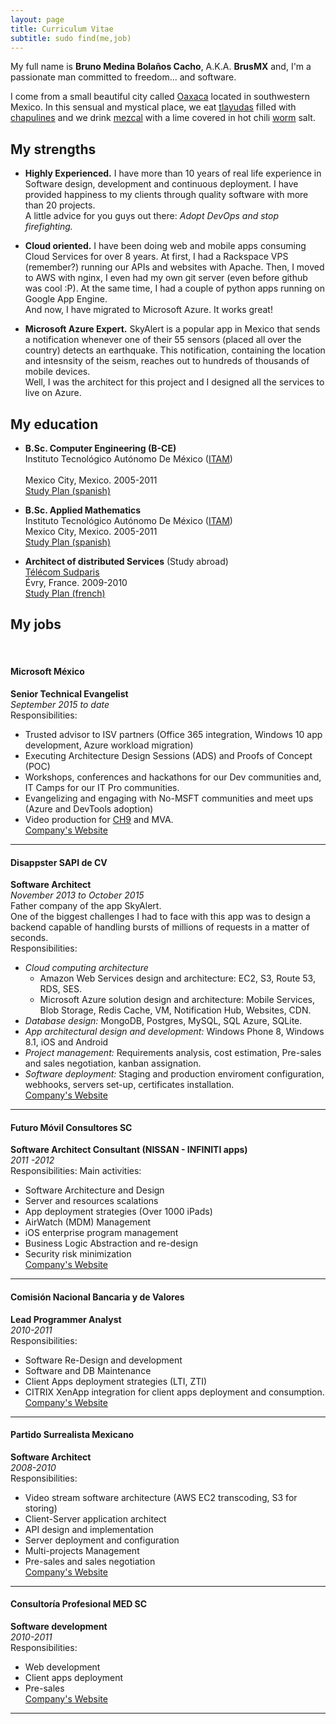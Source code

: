 ```yaml
---
layout: page
title: Curriculum Vitae
subtitle: sudo find(me,job)
---
```


My full name is **Bruno Medina Bolaños Cacho**, A.K.A.
**BrusMX** and, I'm a passionate man committed to freedom... and software.

I come from a small beautiful city called 
[Oaxaca](https://wikipedia.org/wiki/Oaxaca)
located in southwestern Mexico. In this sensual and mystical 
place, we eat [tlayudas](https://wikipedia.org/wiki/tlayuda) filled with 
[chapulines](https://wikipedia.org/wiki/Chapulines) and we drink
[mezcal](https://wikipedia.org/wiki/Mezcal)
with a lime covered in hot chili
[worm](https://wikipedia.org/wiki/Maguey_worm) salt.

## My strengths

- **Highly Experienced.**
I have more than 10 years of real life experience in Software design, development and continuous deployment.
I have provided happiness to my clients through quality software with more than 20 projects. <br/>
A little advice for you guys out there: *Adopt DevOps and stop firefighting.*

- **Cloud oriented.**
I have been doing web and mobile apps consuming Cloud Services for over 8 years. At first, I had a Rackspace VPS (remember?) running our APIs and websites with Apache.
Then, I moved to AWS with nginx, I even had my own git server (even before github was cool :P). At the same time, I had a couple of python apps running on Google App Engine.
<br/>And now, I have migrated to Microsoft Azure. It works great!

- **Microsoft Azure Expert.**
SkyAlert is a popular app in Mexico that sends a notification whenever one of their 55 sensors (placed all over the country) detects an earthquake.
This notification, containing the location and intesnsity of the seism, reaches out to hundreds of thousands of mobile devices.<br/>
Well, I was the architect for this project and I designed all the services to live on Azure.<br/>


## My education

- **B.Sc. Computer Engineering (B-CE)** 
<br/>Instituto Tecnológico Autónomo De México ([ITAM](http://itam.mx))	  
<br/>Mexico City, Mexico. 2005-2011
<br/>[Study Plan (spanish)](https://www.itam.mx/es/documentos/plan_ing_computacion.pdf)

- **B.Sc. Applied Mathematics** 
<br/>Instituto Tecnológico Autónomo De México ([ITAM](http://itam.mx))
<br/>Mexico City, Mexico. 2005-2011
<br/>[Study Plan (spanish)](http://matematicas.itam.mx/sites/default/files/programas/planes/plan_matematicas.pdf)

- **Architect of distributed Services** (Study abroad)
<br/>[Télécom Sudparis](http://www.telecom-sudparis.eu/)
<br/>Évry, France. 2009-2010
<br/>[Study Plan (french)](http://www-inf.int-evry.fr/cours/ASR/09-10/admin/VAP_ASR_VF.pdf)

## My jobs

<br/>

#### Microsoft México
**Senior Technical Evangelist** 
<br/>*September 2015 to date* 
<br/>Responsibilities:

- Trusted advisor to ISV partners (Office 365 integration, Windows 10 app development, Azure workload migration)
- Executing Architecture Design Sessions (ADS) and Proofs of Concept (POC) 
- Workshops, conferences and hackathons for our Dev communities and, IT Camps for our IT Pro communities.
- Evangelizing and engaging with No-MSFT communities and meet ups (Azure and DevTools adoption)
- Video production for [CH9](https://channel9.msdn.com/Niners/BrunoMedina) and MVA.
<br/>[Company's Website](https://www.microsoft.com/es-mx/)
<hr/>

#### Disappster SAPI de CV
**Software Architect** 
<br/>*November 2013 to October 2015*
<br/>Father company of the app SkyAlert. 
<br/>One of the biggest challenges I had to face with this app was to design a 
backend capable of handling bursts of millions of requests in a matter of seconds.
<br/>Responsibilities:

- *Cloud computing architecture*
    - Amazon Web Services design and architecture: EC2, S3, Route 53, RDS, SES.
    - Microsoft Azure solution design and architecture: Mobile Services, Blob Storage, Redis Cache, VM, Notification Hub, Websites, CDN.
- *Database design:* MongoDB, Postgres, MySQL, SQL Azure, SQLite. 
- *App architectural design and development:* Windows Phone 8, Windows 8.1, iOS and Android
- *Project management:* Requirements analysis, cost estimation, Pre-sales and sales negotiation, kanban assignation.
- *Software deployment:* Staging and production enviroment configuration, webhooks, servers set-up, certificates installation.
<br/>[Company's Website](http://disappster.com/)
<hr/>

#### Futuro Móvil Consultores SC
**Software Architect Consultant (NISSAN - INFINITI apps)** 
<br/>*2011 -2012*
<br/>Responsibilities:
Main activities:
- Software Architecture and Design
- Server and resources scalations
- App deployment strategies (Over 1000 iPads)
- AirWatch (MDM) Management
- iOS enterprise program management
- Business Logic Abstraction and re-design
- Security risk minimization
<br/>[Company's Website](http://disappster.com/)
<hr/>

#### Comisión Nacional Bancaria y de Valores
**Lead Programmer Analyst** 
<br/>*2010-2011*
<br/>Responsibilities:

- Software Re-Design and development
- Software and DB Maintenance
- Client Apps deployment strategies (LTI, ZTI)
- CITRIX XenApp integration for client apps deployment and consumption.
<br/>[Company's Website](http://disappster.com/)
<hr/>

#### Partido Surrealista Mexicano
**Software Architect** 
<br/>*2008-2010*
<br/>Responsibilities:

- Video stream software architecture (AWS EC2 transcoding, S3 for storing)
- Client-Server application architect
- API design and implementation
- Server deployment and configuration
- Multi-projects Management
- Pre-sales and sales negotiation
<br/>[Company's Website](http://http://surrealista.mx/)
<hr/>

#### Consultoría Profesional MED SC
**Software development** 
<br/>*2010-2011*
<br/>Responsibilities:

- Web development
- Client apps deployment
- Pre-sales
<br/>[Company's Website](http://disappster.com/)
<hr/>